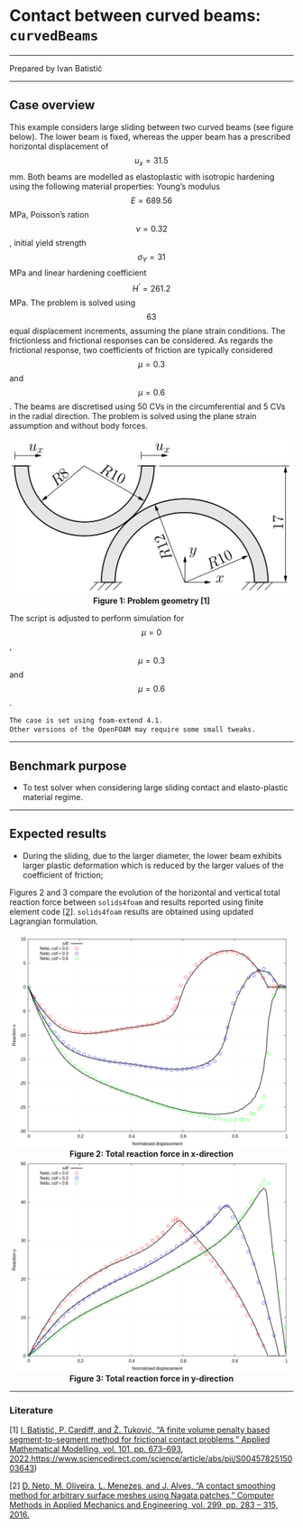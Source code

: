 # Contact between curved beams: `curvedBeams`

---

Prepared by Ivan Batistić

---

## Case overview

This example considers large sliding between two curved beams (see figure below). The lower beam is fixed, whereas the upper beam has a prescribed horizontal displacement of $$u_x = 31.5$$ mm. Both beams are modelled as elastoplastic with isotropic hardening using the following material properties: Young’s modulus $$E = 689.56$$ MPa, Poisson’s ration $$\nu = 0.32$$, initial yield strength $$\sigma_Y = 31$$ MPa and linear hardening coefficient $$H^‘ = 261.2$$ MPa. The problem is solved using $$63$$ equal displacement increments, assuming the plane strain conditions. The frictionless and frictional responses can be considered. As regards the frictional response, two coefficients of friction are typically considered $$\mu = 0.3$$ and $$\mu = 0.6$$. The beams are  discretised using 50 CVs in the circumferential and 5 CVs in the radial direction. The problem is solved using the plane strain assumption and without body forces.

<div style="text-align: center;">
  <img src="./images/curvedBeams-geometry.png" alt="Image" width="600">
    <figcaption>
     <strong>Figure 1: Problem geometry [1]</strong>
    </figcaption>
</div>

The script is adjusted to perform simulation for $$\mu=0$$, $$\mu=0.3$$ and $$\mu=0.6$$.

```warning
The case is set using foam-extend 4.1. 
Other versions of the OpenFOAM may require some small tweaks.
```

---

## Benchmark purpose

* To test solver when considering large sliding contact and elasto-plastic material regime.

---

## Expected results

* During the sliding, due to the larger diameter, the lower beam exhibits larger plastic deformation which is reduced by the larger values of the coefficient of friction;

Figures 2 and 3 compare the evolution of the horizontal and vertical total reaction force between `solids4foam` and results reported using finite element code  [[2]](https://www.sciencedirect.com/science/article/abs/pii/S0045782515003643). `solids4foam` results are obtained using updated Lagrangian formulation.

<div style="text-align: center;">
  <img src="./images/curvedBeams-reaction-x.png" alt="Image" width="700">
    <figcaption>
     <strong>Figure 2: Total reaction force in x-direction 	</strong>
    </figcaption>
</div>
<div style="text-align: center;">
  <img src="./images/curvedBeams-reaction-y.png" alt="Image" width="700">
    <figcaption>
        <strong>Figure 3: Total reaction force in y-direction </strong>
    </figcaption>
</div>



---

### Literature 

[1] [I. Batistić, P. Cardiff, and Ž. Tuković, “A finite volume penalty based segment-to-segment method for frictional contact problems,” Applied Mathematical Modelling, vol. 101, pp. 673–693, 2022.](https://www.sciencedirect.com/science/article/abs/pii/S0307904X21004248)https://www.sciencedirect.com/science/article/abs/pii/S0045782515003643)

[2] [D. Neto, M. Oliveira, L. Menezes, and J. Alves, “A contact smoothing method for arbitrary surface meshes using Nagata patches,” Computer Methods in Applied Mechanics and Engineering, vol. 299, pp. 283 – 315, 2016.](https://www.sciencedirect.com/science/article/abs/pii/S0045782515003643)

